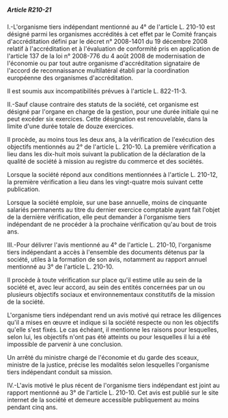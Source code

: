 ##### Article R210-21

I.-L'organisme tiers indépendant mentionné au 4° de l'article L. 210-10 est désigné parmi les organismes accrédités à cet effet par le Comité français d'accréditation défini par le décret n° 2008-1401 du 19 décembre 2008 relatif à l'accréditation et à l'évaluation de conformité pris en application de l'article 137 de la loi n° 2008-776 du 4 août 2008 de modernisation de l'économie ou par tout autre organisme d'accréditation signataire de l'accord de reconnaissance multilatéral établi par la coordination européenne des organismes d'accréditation.

Il est soumis aux incompatibilités prévues à l'article L. 822-11-3.

II.-Sauf clause contraire des statuts de la société, cet organisme est désigné par l'organe en charge de la gestion, pour une durée initiale qui ne peut excéder six exercices. Cette désignation est renouvelable, dans la limite d'une durée totale de douze exercices.

Il procède, au moins tous les deux ans, à la vérification de l'exécution des objectifs mentionnés au 2° de l'article L. 210-10. La première vérification a lieu dans les dix-huit mois suivant la publication de la déclaration de la qualité de société à mission au registre du commerce et des sociétés.

Lorsque la société répond aux conditions mentionnées à l'article L. 210-12, la première vérification a lieu dans les vingt-quatre mois suivant cette publication.

Lorsque la société emploie, sur une base annuelle, moins de cinquante salariés permanents au titre du dernier exercice comptable ayant fait l'objet de la dernière vérification, elle peut demander à l'organisme tiers indépendant de ne procéder à la prochaine vérification qu'au bout de trois ans.

III.-Pour délivrer l'avis mentionné au 4° de l'article L. 210-10, l'organisme tiers indépendant a accès à l'ensemble des documents détenus par la société, utiles à la formation de son avis, notamment au rapport annuel mentionné au 3° de l'article L. 210-10.

Il procède à toute vérification sur place qu'il estime utile au sein de la société et, avec leur accord, au sein des entités concernées par un ou plusieurs objectifs sociaux et environnementaux constitutifs de la mission de la société.

L'organisme tiers indépendant rend un avis motivé qui retrace les diligences qu'il a mises en œuvre et indique si la société respecte ou non les objectifs qu'elle s'est fixés. Le cas échéant, il mentionne les raisons pour lesquelles, selon lui, les objectifs n'ont pas été atteints ou pour lesquelles il lui a été impossible de parvenir à une conclusion.

Un arrêté du ministre chargé de l'économie et du garde des sceaux, ministre de la justice, précise les modalités selon lesquelles l'organisme tiers indépendant conduit sa mission.

IV.-L'avis motivé le plus récent de l'organisme tiers indépendant est joint au rapport mentionné au 3° de l'article L. 210-10. Cet avis est publié sur le site internet de la société et demeure accessible publiquement au moins pendant cinq ans.

